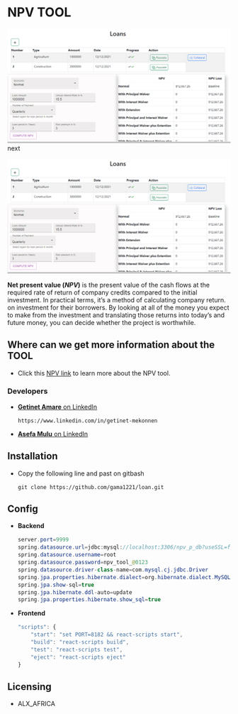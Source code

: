 # NPV TOOL
<img src="./npv_tool_frontend/public/screenshoot/NORMAL.PNG" alt="Empty" />
next

![alt text](./npv_tool_frontend/public/screenshoot/NORMAL.PNG)

**Net present value (*NPV*)** is the present value of the cash flows at the required rate of return of company credits compared to the initial investment. In practical terms, it’s a method of calculating company return. on investment for their borrowers. By looking at all of the money you expect to make from the investment and translating those returns into today’s and future money, you can decide whether the project is worthwhile.

## Where can we get more information about the TOOL

 - Click this [NPV link](https://gama1221.github.io/npv/#) to learn more about the NPV tool.

 ### Developers

 - [**Getinet Amare** on LinkedIn ](https://www.linkedin.com/in/getinet-mekonnen)
    ```github
    https://www.linkedin.com/in/getinet-mekonnen
    ```
 - [**Asefa Mulu** on LinkedIn ](https://www.linkedin.com/in/getinet-mekonnen)

## Installation

- Copy the following line and past on gitbash 

    ```github 
    git clone https://github.com/gama1221/loan.git
    ```
## Config
- **Backend**
    ```java
    server.port=9999
    spring.datasource.url=jdbc:mysql://localhost:3306/npv_p_db?useSSL=false
    spring.datasource.username=root
    spring.datasource.password=npv_tool_@0123
    spring.datasource.driver-class-name=com.mysql.cj.jdbc.Driver
    spring.jpa.properties.hibernate.dialect=org.hibernate.dialect.MySQL8Dialect
    spring.jpa.show-sql=true
    spring.jpa.hibernate.ddl-auto=update
    spring.jpa.properties.hibernate.show_sql=true
    ```
- **Frontend**
    ```js        
    "scripts": {
        "start": "set PORT=8182 && react-scripts start",
        "build": "react-scripts build",
        "test": "react-scripts test",
        "eject": "react-scripts eject"
    }
    ```
## Licensing
- ALX_AFRICA

